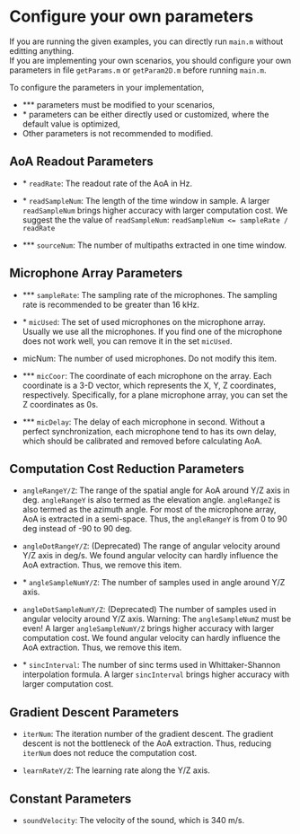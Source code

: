 # Configure your own parameters
If you are running the given examples, you can directly run `main.m` without editting anything.\
If you are implementing your own scenarios, you should configure your own parameters in file `getParams.m` or `getParam2D.m` before running `main.m`.

To configure the parameters in your implementation,
* *** parameters must be modified to your scenarios,
* \* parameters can be either directly used or customized, where the default value is optimized,
* Other parameters is not recommended to modified.

## AoA Readout Parameters
* \* `readRate`:
    The readout rate of the AoA in Hz.
    
* \* `readSampleNum`:
    The length of the time window in sample.
    A larger `readSampleNum` brings higher accuracy with larger
    computation cost.
    We suggest the the value of `readSampleNum`: `readSampleNum <= sampleRate / readRate`
    
* *** `sourceNum`: 
    The number of multipaths extracted in one time window.

## Microphone Array Parameters
* *** `sampleRate`:
    The sampling rate of the microphones. The sampling rate is recommended to be greater than 16 kHz.
    
* \* `micUsed`:
    The set of used microphones on the microphone array.
    Usually we use all the microphones. If you find one of the microphone does not work well, you can remove it in the set `micUsed`.
    
* micNum:
    The number of used microphones. Do not modify this item.
    
* *** `micCoor`:
    The coordinate of each microphone on the array.
    Each coordinate is a 3-D vector, which represents the X, Y, Z coordinates, respectively. Specifically, for a plane microphone array, you can set the Z coordinates as 0s.

* *** `micDelay`:
    The delay of each microphone in second.
    Without a perfect synchronization, each microphone tend to has its own delay, which should be calibrated and removed before calculating AoA.

## Computation Cost Reduction Parameters
* `angleRangeY/Z`:
    The range of the spatial angle for AoA around Y/Z axis in deg.
    `angleRangeY` is also termed as the elevation angle.
    `angleRangeZ` is also termed as the azimuth angle.
    For most of the microphone array, AoA is extracted in a semi-space. Thus, the `angleRangeY` is from 0 to 90 deg instead of -90 to 90 deg.
    
* `angleDotRangeY/Z`: (Deprecated)
    The range of angular velocity around Y/Z axis in deg/s.
    We found angular velocity can hardly influence the AoA extraction. Thus, we remove this item.
    
* \* `angleSampleNumY/Z`:
    The number of samples used in angle around Y/Z axis.
    
* `angleDotSampleNumY/Z`: (Deprecated)
    The number of samples used in angular velocity around Y/Z axis.
    Warning: The `angleSampleNumZ` must be even!
    A larger `angleSampleNumY/Z` brings higher accuracy with larger computation cost.
    We found angular velocity can hardly influence the AoA extraction. Thus, we remove this item.
    
* \* `sincInterval`:
    The number of sinc terms used in Whittaker-Shannon interpolation formula.
    A larger `sincInterval` brings higher accuracy with larger computation cost.

## Gradient Descent Parameters
* `iterNum`:
    The iteration number of the gradient descent.
    The gradient descent is not the bottleneck of the AoA extraction. Thus, reducing `iterNum` does not reduce the computation cost.
    
* `learnRateY/Z`:
    The learning rate along the Y/Z axis.

## Constant Parameters
* `soundVelocity`:
    The velocity of the sound, which is 340 m/s.
